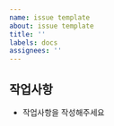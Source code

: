```yaml
---
name: issue template
about: issue template
title: ''
labels: docs
assignees: ''
---
```


## 작업사항

* 작업사항을 작성해주세요
